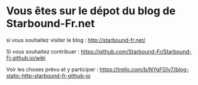 # Vous êtes sur le dépot du blog de Starbound-Fr.net
si vous souhaitez visiter le blog : http://starbound-fr.net/

Si vous souhaitez contribuer : <https://github.com/Starbound-Fr/Starbound-Fr.github.io/wiki>

Voir les choses prévu et y participer : <https://trello.com/b/NYgFGIv7/blog-static-http-starbound-fr-github-io>
